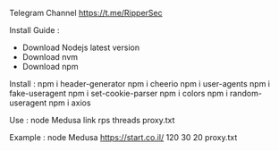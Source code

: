 Telegram Channel https://t.me/RipperSec

Install Guide :
- Download Nodejs latest version
- Download nvm
- Download npm

Install :
npm i header-generator
npm i cheerio
npm i user-agents
npm i fake-useragent
npm i set-cookie-parser
npm i colors
npm i random-useragent
npm i axios


Use : node Medusa link rps threads proxy.txt

Example : node Medusa https://start.co.il/ 120 30 20 proxy.txt

